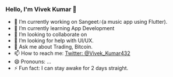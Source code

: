 ### Hello, I'm Vivek Kumar 👋

- 🔭 I’m currently working on Sangeet🎶(a music app using Flutter).
- 🌱 I’m currently learning App Development 
- 👯 I’m looking to collaborate on 
- 🤔 I’m looking for help with UI/UX.
- 💬 Ask me about Trading, Bitcoin.
- 📫 How to reach me: [Twitter: @Vivek_Kumar432](https://twitter.com/Vivek_Kumar432)
- 😄 Pronouns: ...
- ⚡ Fun fact: I can stay awake for 2 days straight.

